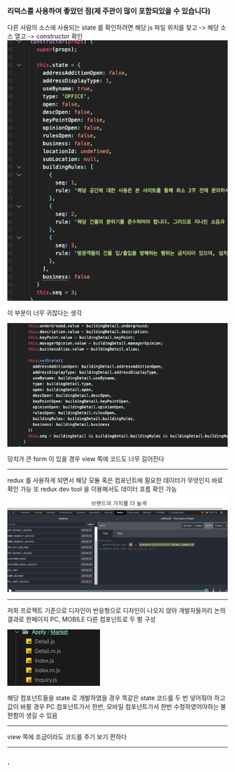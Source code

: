 ### 리덕스를 사용하여 좋았던 점(제 주관이 많이 포함되있을 수 있습니다)

다른 사람의 소스에 사용되는 state 를 확인하려면 해당 js 파일 위치를 찾고 -> 해당 소스 열고 -> constructor 확인
<img src="./public/intro/2.png">

이 부분이 너무 귀찮다는 생각

<img src="./public/intro/4.png">

덩치가 큰 form 이 있을 경우 view 쪽에 코드도 너무 길어진다

---
redux 를 사용하게 되면서 해당 모듈 혹은 컴포넌트에 필요한 데이터가 무엇인지 바로 확인 가능
또 redux dev tool 을 이용해서도 데이터 흐름 확인 가능
<img src="./public/intro/1.png">

---
저희 프로젝트 기준으로 디자인이 반응형으로 디자인이 나오지 않아 개발자들끼리 논의 결과로 한페이지 PC, MOBILE 다른 컴포넌트로 두 벌 구성

<img src="./public/intro/3.png">

해당 컴포넌트들을 state 로 개발하였을 경우 똑같은 state 코드를 두 번 넣어줘야 하고 값이 바뀔 경우 PC 컴포넌트가서 한번, 모바일 컴포넌트가서 한번 수정하였어야하는 불편함이 생길 수 있음

---
view 쪽에 조금이라도 코드를 주기 보기 편하다

---



### .